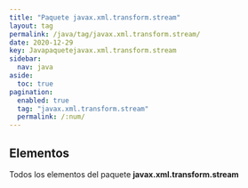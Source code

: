 ```yaml
---
title: "Paquete javax.xml.transform.stream"
layout: tag
permalink: /java/tag/javax.xml.transform.stream/
date: 2020-12-29
key: Javapaquetejavax.xml.transform.stream
sidebar: 
  nav: java
aside: 
  toc: true
pagination: 
  enabled: true
  tag: "javax.xml.transform.stream"
  permalink: /:num/
---
```


<h2>Elementos</h2>
Todos los elementos del paquete <strong>javax.xml.transform.stream</strong>
